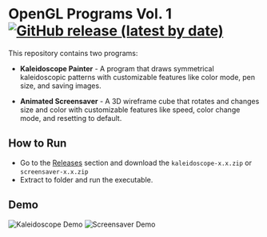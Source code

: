 # OpenGL Programs Vol. 1 <a href="https://github.com/alecames/opengl-vol-1/releases/latest"><img alt="GitHub release (latest by date)" src="https://img.shields.io/github/v/release/alecames/opengl-vol-1?display_name=tag&style=flat-square"></a>


This repository contains two programs:

* **Kaleidoscope Painter** - A program that draws symmetrical kaleidoscopic patterns with customizable features like color mode, pen size, and saving images.
  
* **Animated Screensaver** - A 3D wireframe cube that rotates and changes size and color with customizable features like speed, color change mode, and resetting to default.

## How to Run

* Go to the [Releases](https://github.com/alecames/opengl-vol-1/releases) section and download the `kaleidoscope-x.x.zip` or `screensaver-x.x.zip`
* Extract to folder and run the executable.

## Demo

![Kaleidoscope Demo](images/kaleidoscope-demo.gif)
![Screensaver Demo](images/screensaver-demo.gif)
